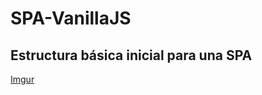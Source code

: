 # SPA-VanillaJS

## Estructura básica inicial para una SPA
[Imgur](https://i.imgur.com/eoWmQk8.png?1)

